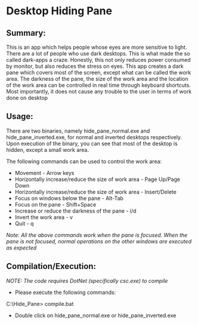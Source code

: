 # Desktop Hiding Pane

## Summary:

This is an app which helps people whose eyes are more sensitive to light. There are a lot of people who use dark 
 desktops. This is what made the so called dark-apps a craze. Honestly, this not only reduces power consumed by monitor,
 but also reduces the stress on eyes. This app creates a dark pane which covers most of the screen, except what can be 
 called the work area. The darkness of the pane, the size of the work area and the location of the work area can be 
 controlled in real time through keyboard shortcuts. Most importantly, it does not cause any trouble to the user in
 terms of work done on desktop


## Usage:

There are two binaries, namely hide_pane_normal.exe and hide_pane_inverted.exe, for normal and inverted desktops 
respectively. Upon execution of the binary, you can see that most of the desktop is hidden, except a small work area. 

The following commands can be used to control the work area:
* Movement - Arrow keys
* Horizontally increase/reduce the size of work area - Page Up/Page Down
* Horizontally increase/reduce the size of work area - Insert/Delete
* Focus on windows below the pane - Alt-Tab
* Focus on the pane - Shift+Space
* Increase or reduce the darkness of the pane - i/d
* Invert the work area - v
* Quit - q

_Note: All the above commands work when the pane is focused. When the pane is not focused, normal operations on the 
  other windows are executed as expected_
 
## Compilation/Execution:

_NOTE: The code requires DotNet (specifically csc.exe) to compile_

* Please execute the following commands:

C:\Hide_Pane> compile.bat
  
* Double click on hide_pane_normal.exe or hide_pane_inverted.exe
